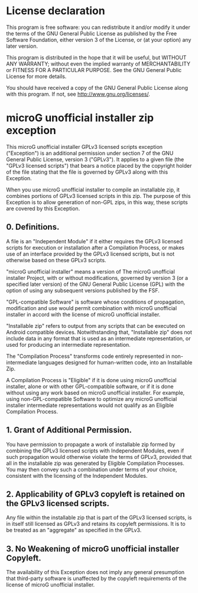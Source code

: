 License declaration
===================

This program is free software: you can redistribute it and/or modify
it under the terms of the GNU General Public License as published by
the Free Software Foundation, either version 3 of the License, or
(at your option) any later version.

This program is distributed in the hope that it will be useful,
but WITHOUT ANY WARRANTY; without even the implied warranty of
MERCHANTABILITY or FITNESS FOR A PARTICULAR PURPOSE.  See the
GNU General Public License for more details.

You should have received a copy of the GNU General Public License
along with this program.  If not, see <http://www.gnu.org/licenses/>.


microG unofficial installer zip exception
=========================================

This microG unofficial installer GPLv3 licensed scripts exception ("Exception") is an additional
permission under section 7 of the GNU General Public License, version 3 ("GPLv3").
It applies to a given file (the "GPLv3 licensed scripts") that bears a notice placed by the
copyright holder of the file stating that the file is governed by GPLv3 along with this Exception.

When you use microG unofficial installer to compile an installable zip,
it combines portions of GPLv3 licensed scripts in this zip.
The purpose of this Exception is to allow generation of non-GPL zips,
in this way, these scripts are covered by this Exception.

## 0. Definitions.
A file is an "Independent Module" if it either requires the GPLv3 licensed scripts for execution
or installation after a Compilation Process, or makes use of an interface provided
by the GPLv3 licensed scripts, but is not otherwise based on these GPLv3 scripts.

"microG unofficial installer" means a version of The microG unofficial installer Project, with
or without modifications, governed by version 3 (or a specified later version) of the
GNU General Public License (GPL) with the option of using any subsequent versions published by the FSF.

"GPL-compatible Software" is software whose conditions of propagation,
modification and use would permit combination with microG unofficial installer in accord with
the license of microG unofficial installer.

"Installable zip" refers to output from any scripts that can be executed on Android compatible devices.
Notwithstanding that, "Installable zip" does not include data in any format that is used as
an intermediate representation, or used for producing an intermediate representation.

The "Compilation Process" transforms code entirely represented in non-intermediate languages
designed for human-written code, into an Installable Zip.

A Compilation Process is "Eligible" if it is done using microG unofficial installer,
alone or with other GPL-compatible software, or if it is done without using any work
based on microG unofficial installer.
For example, using non-GPL-compatible Software to optimize any microG unofficial installer
intermediate representations would not qualify as an Eligible Compilation Process.

## 1. Grant of Additional Permission.
You have permission to propagate a work of installable zip formed
by combining the GPLv3 licensed scripts with Independent Modules,
even if such propagation would otherwise violate the terms of GPLv3,
provided that all in the installable zip was generated by Eligible Compilation Processes.
You may then convey such a combination under terms of your choice,
consistent with the licensing of the Independent Modules.

## 2. Applicability of GPLv3 copyleft is retained on the GPLv3 licensed scripts.
Any file within the installable zip that is part of the GPLv3 licensed scripts,
is in itself still licensed as GPLv3 and retains its copyleft permissions.
It is to be treated as an "aggregate" as specified in the GPLv3.

## 3. No Weakening of microG unofficial installer Copyleft.
The availability of this Exception does not imply any general presumption that third-party software
is unaffected by the copyleft requirements of the license of microG unofficial installer.
